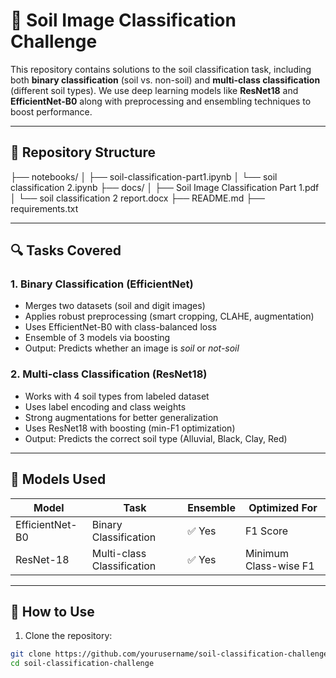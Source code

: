 # 🌱 Soil Image Classification Challenge

This repository contains solutions to the soil classification task, including both **binary classification** (soil vs. non-soil) and **multi-class classification** (different soil types). We use deep learning models like **ResNet18** and **EfficientNet-B0** along with preprocessing and ensembling techniques to boost performance.

---

## 📁 Repository Structure

├── notebooks/
│ ├── soil-classification-part1.ipynb
│ └── soil classification 2.ipynb
├── docs/
│ ├── Soil Image Classification Part 1.pdf
│ └── soil classification 2 report.docx
├── README.md
├── requirements.txt


---

## 🔍 Tasks Covered

### 1. **Binary Classification** (EfficientNet)
- Merges two datasets (soil and digit images)
- Applies robust preprocessing (smart cropping, CLAHE, augmentation)
- Uses EfficientNet-B0 with class-balanced loss
- Ensemble of 3 models via boosting
- Output: Predicts whether an image is *soil* or *not-soil*

### 2. **Multi-class Classification** (ResNet18)
- Works with 4 soil types from labeled dataset
- Uses label encoding and class weights
- Strong augmentations for better generalization
- Uses ResNet18 with boosting (min-F1 optimization)
- Output: Predicts the correct soil type (Alluvial, Black, Clay, Red)

---

## 🧠 Models Used

| Model           | Task                      | Ensemble | Optimized For       |
|-----------------|---------------------------|----------|---------------------|
| EfficientNet-B0 | Binary Classification     | ✅ Yes   | F1 Score            |
| ResNet-18       | Multi-class Classification| ✅ Yes   | Minimum Class-wise F1 |

---

## 🔧 How to Use

1. Clone the repository:

```bash
git clone https://github.com/yourusername/soil-classification-challenge.git
cd soil-classification-challenge
